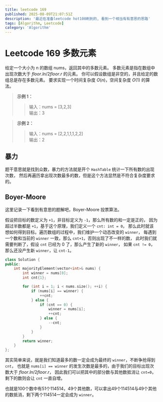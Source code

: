 ```yaml
---
title: leetcode 169
published: 2025-08-09T21:07:51Z
description: '最近在准备leetcode hot100刷到的, 看到一个相当有有意思的思路'
tags: [Algorithm, Leetcode]
category: 'Algorithm'
---
```


# Leetcode 169 多数元素

给定一个大小为 n 的数组 nums，返回其中的多数元素。
多数元素是指在数组中出现次数大于 $floor.l n/2 floor.r$ 的元素。
你可以假设数组是非空的，并且给定的数组总是存在多数元素。
要求实现一个时间复杂度 $O(n)$，空间复杂度 $O(1)$ 的算法。

 

>**示例 1：**
>>输入：nums = [3,2,3] \
输出：3

>**示例 2：**
>>输入：nums = [2,2,1,1,1,2,2] \
输出：2

## 暴力

题干意思就是找到众数，暴力的方法就是开个 `HashTable` 统计一下所有数的出现次数，
然后再遍历拿出现次数最多的数，但是这个方法显然是不符合复杂度要求的。

## Boyer-Moore

这里记录一下看到有意思的题解吧，Boyer-Moore 投票算法。

假设把目标的数定义为 `+1`，非目标定义为 `-1`，那么所有数的和一定是正的，
因为超过半数都是 `+1`，基于这个原理，我们定义一个 `cnt: int = 0`，
那么此时就该想如何得到目标。遍历数组的过程中，我们维护一个动态改变的 `winner`，
每遇到一个数和当前的 `winner` 一致，那么 `cnt+1`，否则出现了不一样的数，
此时我们就需要判断了，假设 `cnt` 已经为 0 了，那么产生了新的 `winner`，
如果 `cnt != 0`，那么还没产生新 `winner`，让 `cnt-1`。


```cpp {8-17} "cnt" "winner" 
class Solution {
public:
    int majorityElement(vector<int>& nums) {
        int winner = nums[0];
        int cnt{1};

        for (int i = 1; i < nums.size(); ++i) {
            if (nums[i] == winner) {
                ++cnt;
            } else {
                if (cnt == 0) {
                    winner = nums[i];
                    ++cnt;
                } else {
                    --cnt;
                }
            }
        }
        return winner;
    }
};
```

其实简单来说，就是我们知道最多的数一定会成为最终的 `winner`，不断争抢得到 `cnt`，
也就是 `nums[i] == winner` 的发生次数是最多的，由于我们的目标出现次数大于 $floor.l n/2 floor.r$，
因此我们可以把其中的部分数与其他数抵消让 `cnt=0`，剩下的数则会让 `cnt` 一直自增。

也就是100个数中有51个114514，49个其他数，可以拿出49个114514与49个其他的数抵消，剩下两个114514一定会成为 `winner`。
